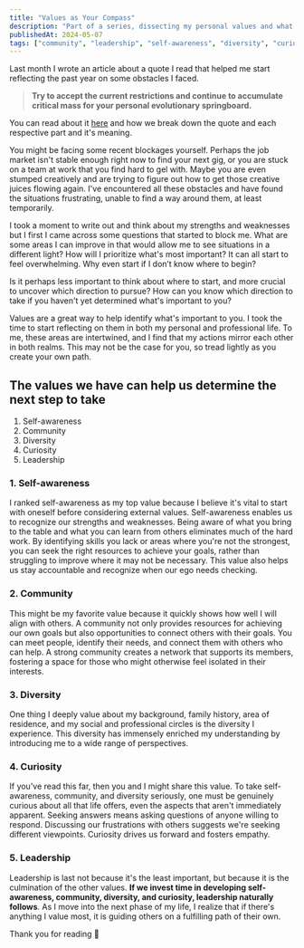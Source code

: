 ```yaml
---
title: "Values as Your Compass"
description: "Part of a series, dissecting my personal values and what they mean to me"
publishedAt: 2024-05-07
tags: ["community", "leadership", "self-awareness", "diversity", "curiosity"]
---
```


Last month I wrote an article about a quote I read that helped me start reflecting the past year on some obstacles I faced.

> **Try to accept the current restrictions and continue to accumulate critical mass for your personal evolutionary springboard.**

You can read about it [here](https://adriannavaldivia.dev/posts/accumulate-critical-mass-for-your-personal-evolutionary-springboard) and how we break down the quote and each respective part and it's meaning.

You might be facing some recent blockages yourself. Perhaps the job market isn't stable enough right now to find your next gig, or you are stuck on a team at work that you find hard to gel with. Maybe you are even stumped creatively and are trying to figure out how to get those creative juices flowing again. I've encountered all these obstacles and have found the situations frustrating, unable to find a way around them, at least temporarily.

I took a moment to write out and think about my strengths and weaknesses but I first I came across some questions that started to block me. What are some areas I can improve in that would allow me to see situations in a different light? How will I prioritize what's most important? It can all start to feel overwhelming. Why even start if I don’t know where to begin?

Is it perhaps less important to think about where to start, and more crucial to uncover which direction to pursue? How can you know which direction to take if you haven't yet determined what's important to you?

Values are a great way to help identify what's important to you. I took the time to start reflecting on them in both my personal and professional life. To me, these areas are intertwined, and I find that my actions mirror each other in both realms. This may not be the case for you, so tread lightly as you create your own path.

## The values we have can help us determine the next step to take

1. Self-awareness
2. Community
3. Diversity
4. Curiosity
5. Leadership

### 1. Self-awareness

I ranked self-awareness as my top value because I believe it's vital to start with oneself before considering external values. Self-awareness enables us to recognize our strengths and weaknesses. Being aware of what you bring to the table and what you can learn from others eliminates much of the hard work. By identifying skills you lack or areas where you're not the strongest, you can seek the right resources to achieve your goals, rather than struggling to improve where it may not be necessary. This value also helps us stay accountable and recognize when our ego needs checking.

### 2. Community

This might be my favorite value because it quickly shows how well I will align with others. A community not only provides resources for achieving our own goals but also opportunities to connect others with their goals. You can meet people, identify their needs, and connect them with others who can help. A strong community creates a network that supports its members, fostering a space for those who might otherwise feel isolated in their interests.

### 3. Diversity

One thing I deeply value about my background, family history, area of residence, and my social and professional circles is the diversity I experience. This diversity has immensely enriched my understanding by introducing me to a wide range of perspectives.

### 4. Curiosity

If you've read this far, then you and I might share this value. To take self-awareness, community, and diversity seriously, one must be genuinely curious about all that life offers, even the aspects that aren't immediately apparent. Seeking answers means asking questions of anyone willing to respond. Discussing our frustrations with others suggests we're seeking different viewpoints. Curiosity drives us forward and fosters empathy.

### 5. Leadership

Leadership is last not because it's the least important, but because it is the culmination of the other values. **If we invest time in developing self-awareness, community, diversity, and curiosity, leadership naturally follows**. As I move into the next phase of my life, I realize that if there's anything I value most, it is guiding others on a fulfilling path of their own.

Thank you for reading 📖